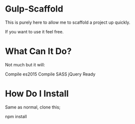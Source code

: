 # Gulp-Scaffold

This is purely here to allow me to scaffold a project up quickly.

If you want to use it feel free.

# What Can It Do?
Not much but it will:

Compile es2015
Compile SASS
jQuery Ready

# How Do I Install
Same as normal, clone this;

npm install
